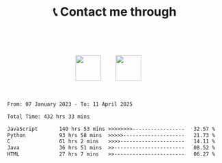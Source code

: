 
<br> <br>
<h1 align="center">📞 Contact me through <br> ‎  </h1> 
<br>

<p align="center">
<a href="mailto:shagnikpaul.772@gmail.com" target="_blank" rel="noopener noreferrer"><img src="https://i.imgur.com/LCCi6IK.png" height=60px style="margin-right: 30px"></a> 
<a href="https://www.linkedin.com/in/shagnik-paul-25a7711a4/" target="_blank" rel="noopener noreferrer"><img src="https://i.imgur.com/UGTv1Lz.png" height=60px style="margin-right: 30px"></a>   
</p>  

<br>


  
<!--START_SECTION:waka-->

```txt
From: 07 January 2023 - To: 11 April 2025

Total Time: 432 hrs 33 mins

JavaScript       140 hrs 53 mins >>>>>>>>-----------------   32.57 %
Python           93 hrs 58 mins  >>>>>--------------------   21.73 %
C                61 hrs 2 mins   >>>>---------------------   14.11 %
Java             36 hrs 51 mins  >>-----------------------   08.52 %
HTML             27 hrs 7 mins   >>-----------------------   06.27 %
```

<!--END_SECTION:waka-->  
  
  
</p>
<br>

<br>














<br>
<br>
<!--asd <h1 align="center">🔹 Other Stuff. <br> ‎  </h1> 
<br>

